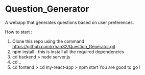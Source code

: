 # Question_Generator
A webapp that generates questions based on user preferences.

How to start : 
1. Clone this repo using the command https://github.com/rrhan32/Question_Generator.git
2. npm install : this is install all the required dependencies
3. cd backend > node server.js
4. cd ..
5. cd fontend > cd my-react-app > npm start
You are good to go !
